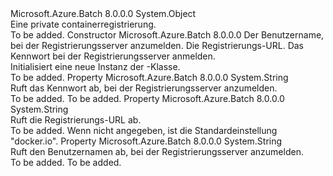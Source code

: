 <Type Name="ContainerRegistry" FullName="Microsoft.Azure.Batch.ContainerRegistry">
  <TypeSignature Language="C#" Value="public class ContainerRegistry" />
  <TypeSignature Language="ILAsm" Value=".class public auto ansi beforefieldinit ContainerRegistry extends System.Object" />
  <TypeSignature Language="DocId" Value="T:Microsoft.Azure.Batch.ContainerRegistry" />
  <TypeSignature Language="VB.NET" Value="Public Class ContainerRegistry" />
  <TypeSignature Language="F#" Value="type ContainerRegistry = class&#xA;    interface ITransportObjectProvider&lt;ContainerRegistry&gt;&#xA;    interface IPropertyMetadata&#xA;    interface IModifiable&#xA;    interface IReadOnly" />
  <AssemblyInfo>
    <AssemblyName>Microsoft.Azure.Batch</AssemblyName>
    <AssemblyVersion>8.0.0.0</AssemblyVersion>
  </AssemblyInfo>
  <Base>
    <BaseTypeName>System.Object</BaseTypeName>
  </Base>
  <Interfaces />
  <Docs>
    <summary>
            Eine private containerregistrierung.
            </summary>
    <remarks>To be added.</remarks>
  </Docs>
  <Members>
    <Member MemberName=".ctor">
      <MemberSignature Language="C#" Value="public ContainerRegistry (string userName, string registryServer = null, string password = null);" />
      <MemberSignature Language="ILAsm" Value=".method public hidebysig specialname rtspecialname instance void .ctor(string userName, string registryServer, string password) cil managed" />
      <MemberSignature Language="DocId" Value="M:Microsoft.Azure.Batch.ContainerRegistry.#ctor(System.String,System.String,System.String)" />
      <MemberSignature Language="VB.NET" Value="Public Sub New (userName As String, Optional registryServer As String = null, Optional password As String = null)" />
      <MemberSignature Language="F#" Value="new Microsoft.Azure.Batch.ContainerRegistry : string * string * string -&gt; Microsoft.Azure.Batch.ContainerRegistry" Usage="new Microsoft.Azure.Batch.ContainerRegistry (userName, registryServer, password)" />
      <MemberType>Constructor</MemberType>
      <AssemblyInfo>
        <AssemblyName>Microsoft.Azure.Batch</AssemblyName>
        <AssemblyVersion>8.0.0.0</AssemblyVersion>
      </AssemblyInfo>
      <Parameters>
        <Parameter Name="userName" Type="System.String" />
        <Parameter Name="registryServer" Type="System.String" />
        <Parameter Name="password" Type="System.String" />
      </Parameters>
      <Docs>
        <param name="userName">Der Benutzername, bei der Registrierungsserver anzumelden.</param>
        <param name="registryServer">Die Registrierungs-URL.</param>
        <param name="password">Das Kennwort bei der Registrierungsserver anmelden.</param>
        <summary>
            Initialisiert eine neue Instanz der <see cref="T:Microsoft.Azure.Batch.ContainerRegistry" />-Klasse.
            </summary>
        <remarks>To be added.</remarks>
      </Docs>
    </Member>
    <Member MemberName="Password">
      <MemberSignature Language="C#" Value="public string Password { get; }" />
      <MemberSignature Language="ILAsm" Value=".property instance string Password" />
      <MemberSignature Language="DocId" Value="P:Microsoft.Azure.Batch.ContainerRegistry.Password" />
      <MemberSignature Language="VB.NET" Value="Public ReadOnly Property Password As String" />
      <MemberSignature Language="F#" Value="member this.Password : string" Usage="Microsoft.Azure.Batch.ContainerRegistry.Password" />
      <MemberType>Property</MemberType>
      <AssemblyInfo>
        <AssemblyName>Microsoft.Azure.Batch</AssemblyName>
        <AssemblyVersion>8.0.0.0</AssemblyVersion>
      </AssemblyInfo>
      <ReturnValue>
        <ReturnType>System.String</ReturnType>
      </ReturnValue>
      <Docs>
        <summary>
            Ruft das Kennwort ab, bei der Registrierungsserver anzumelden.
            </summary>
        <value>To be added.</value>
        <remarks>To be added.</remarks>
      </Docs>
    </Member>
    <Member MemberName="RegistryServer">
      <MemberSignature Language="C#" Value="public string RegistryServer { get; }" />
      <MemberSignature Language="ILAsm" Value=".property instance string RegistryServer" />
      <MemberSignature Language="DocId" Value="P:Microsoft.Azure.Batch.ContainerRegistry.RegistryServer" />
      <MemberSignature Language="VB.NET" Value="Public ReadOnly Property RegistryServer As String" />
      <MemberSignature Language="F#" Value="member this.RegistryServer : string" Usage="Microsoft.Azure.Batch.ContainerRegistry.RegistryServer" />
      <MemberType>Property</MemberType>
      <AssemblyInfo>
        <AssemblyName>Microsoft.Azure.Batch</AssemblyName>
        <AssemblyVersion>8.0.0.0</AssemblyVersion>
      </AssemblyInfo>
      <ReturnValue>
        <ReturnType>System.String</ReturnType>
      </ReturnValue>
      <Docs>
        <summary>
            Ruft die Registrierungs-URL ab.
            </summary>
        <value>To be added.</value>
        <remarks>
            Wenn nicht angegeben, ist die Standardeinstellung "docker.io".
            </remarks>
      </Docs>
    </Member>
    <Member MemberName="UserName">
      <MemberSignature Language="C#" Value="public string UserName { get; }" />
      <MemberSignature Language="ILAsm" Value=".property instance string UserName" />
      <MemberSignature Language="DocId" Value="P:Microsoft.Azure.Batch.ContainerRegistry.UserName" />
      <MemberSignature Language="VB.NET" Value="Public ReadOnly Property UserName As String" />
      <MemberSignature Language="F#" Value="member this.UserName : string" Usage="Microsoft.Azure.Batch.ContainerRegistry.UserName" />
      <MemberType>Property</MemberType>
      <AssemblyInfo>
        <AssemblyName>Microsoft.Azure.Batch</AssemblyName>
        <AssemblyVersion>8.0.0.0</AssemblyVersion>
      </AssemblyInfo>
      <ReturnValue>
        <ReturnType>System.String</ReturnType>
      </ReturnValue>
      <Docs>
        <summary>
            Ruft den Benutzernamen ab, bei der Registrierungsserver anzumelden.
            </summary>
        <value>To be added.</value>
        <remarks>To be added.</remarks>
      </Docs>
    </Member>
  </Members>
</Type>